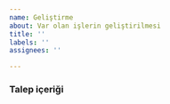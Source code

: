```yaml
---
name: Geliştirme
about: Var olan işlerin geliştirilmesi
title: ''
labels: ''
assignees: ''

---
```


### Talep içeriği

